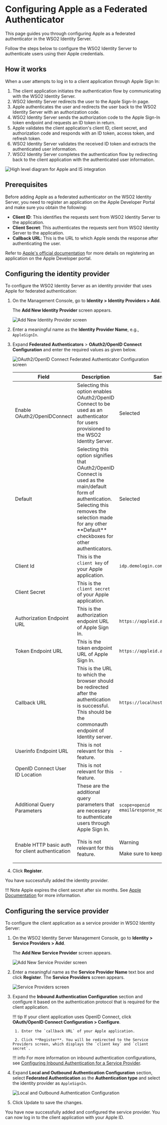 
# Configuring Apple as a Federated Authenticator

This page guides you through configuring Apple as a federated authenticator in the WSO2 Identity Server.

Follow the steps below to configure the WSO2 Identity Server to authenticate users using their Apple credentials.

## How it works

When a user attempts to log in to a client application through Apple Sign In:

1. The client application initiates the authentication flow by communicating with the WSO2 Identity Server.
2. WSO2 Identity Server redirects the user to the Apple Sign-In page.
3. Apple authenticates the user and redirects the user back to the WSO2 Identity Server with an authorization code.
4. WSO2 Identity Server sends the authorization code to the Apple Sign-In token endpoint and requests an ID token in return.
5. Apple validates the client application's client ID, client secret, and authorization code and responds with an ID token, access token, and refresh token.
6. WSO2 Identity Server validates the received ID token and extracts the authenticated user information.
7. WSO2 Identity Server completes the authentication flow by redirecting back to the client application with the authenticated user information.

![High level diagram for Apple and IS integration]({{base_path}}/assets/img/guides/apple-wso2-is-integration.png)


## Prerequisites
Before adding Apple as a federated authenticator on the WSO2 Identity Server, you need to register an application on the Apple Developer Portal and make sure you obtain the following:

- **Client ID**: This identifies the requests sent from WSO2 Identity Server to the application.
- **Client Secret**: This authenticates the requests sent from WSO2 Identity Server to the application.
- **Callback URL**: This is the URL to which Apple sends the response after authenticating the user.

Refer to [Apple's official documentation](https://developer.apple.com/documentation/sign_in_with_apple/configuring_your_environment_for_sign_in_with_apple) for more details on registering an application on the Apple Developer portal.

## Configuring the identity provider
To configure the WSO2 Identity Server as an identity provider that uses Apple for federated authentication:

1. On the Management Console, go to **Identity > Identity Providers > Add**.

    The **Add New Identity Provider** screen appears.

    ![Add New Identity Provider screen]({{base_path}}/assets/img/guides/add-new-identity-provider-screen.jpeg)

2. Enter a meaningful name as the **Identity Provider Name**, e.g., `AppleSignIn`.

3. Expand **Federated Authenticators** > **OAuth2/OpenID Connect Configuration** and enter the required values as given below.

    ![OAuth2/OpenID Connect Federated Authenticator Configuration screen]({{base_path}}/assets/img/guides/oauth2-oidc-federated-authenticator-configuration-screen.jpeg)

    <table>
        <thead>
            <tr>
                <th>Field</th>
                <th>Description</th>
                <th>Sample Value</th>
            </tr>
        </thead>
        <tbody>
            <tr>
                <td>Enable OAuth2/OpenIDConnect</td>
                <td>Selecting this option enables OAuth2/OpenID Connect to be used as an authenticator for users provisioned to the WSO2 Identity Server.</td>
                <td>Selected</td>
            </tr>
            <tr>
                <td>Default</td>
                <td>Selecting this option signifies that OAuth2/OpenID Connect is used as the main/default form of authentication. Selecting this removes the selection made for any other **Default** checkboxes for other authenticators.</td>
                <td>Selected</td>
            </tr>
            <tr>
                <td>Client Id</td>
                <td>This is the <code>client key</code> of your Apple application.</td>
                <td><code>idp.demologin.com</code></td>
            </tr>
            <tr>
                <td>Client Secret</td>
                <td>This is the <code>client secret</code> of your Apple application.</td>
                <td></td>
            </tr>
            <tr>
                <td>Authorization Endpoint URL</td>
                <td>This is the authorization endpoint URL of Apple Sign In.</td>
                <td><code>https://appleid.apple.com/auth/authorize</code></td>
            </tr>
            <tr>
                <td>Token Endpoint URL</td>
                <td>This is the token endpoint URL of Apple Sign In.</td>
                <td><code>https://appleid.apple.com/auth/token</code></td>
            </tr>
            <tr>
                <td>Callback URL</td>
                <td>This is the URL to which the browser should be redirected after the authentication is successful. This should be the commonauth endpoint of Identity server.</td>
                <td><code>https://localhost:9443/commonauth</code></td>
            </tr>
            <tr>
                <td>Userinfo Endpoint URL</td>
                <td>This is not relevant for this feature.</td>
                <td>-</td>
            </tr>
            <tr>
                <td>OpenID Connect User ID Location</td>
                <td>This is not relevant for this feature.</td>
                <td>-</td>
            </tr>
            <tr>
                <td>Additional Query Parameters</td>
                <td>These are the additional query parameters that are necessary to authenticate users through Apple Sign In.</td>
                <td><code>scope=openid email&response_mode=form_post</code></td>
            </tr>
            <tr>
                <td>Enable HTTP basic auth for client authentication</td>
                <td>This is not relevant for this feature.</td>
                <td>
                    <div class="admonition warning">
                        <p class="admonition-title">Warning</p>
                        <p>Make sure to keep it unselected.</p>
                    </div>  
                </td>
            </tr>
        </tbody>
    </table>

4. Click **Register**.

You have successfully added the identity provider.

!!! Note
    Apple expires the client secret after six months. See [Apple Documentation](https://developer.apple.com/documentation/sign_in_with_apple/generate_and_validate_tokens) for more information.


## Configuring the service provider
To configure the client application as a service provider in WSO2 Identity Server:

1. On the WSO2 Identity Server Management Console, go to **Identity > Service Providers > Add**.

    The **Add New Service Provider** screen appears.

    ![Add New Service Provider screen]({{base_path}}/assets/img/guides/add-new-sp-screen.jpeg)

2. Enter a meaningful name as the **Service Provider Name** text box and click **Register**. The **Service Providers** screen appears.

    ![Service Providers screen]({{base_path}}/assets/img/guides/sps-screen.jpeg)

3. Expand the **Inbound Authentication Configuration** section and configure it based on the authentication protocol that is required for the client application.

    !!! tip
        If your client application uses OpenID Connect, click **OAuth/OpenID Connect Configuration > Configure**.

        1. Enter the `callback URL` of your Apple application.

        2. Click **Register**. You will be redirected to the Service Providers screen, which displays the `client key` and `client secret`.

    !!! info
        For more information on inbound authentication configurations, see [Configuring Inbound Authentication for a Service Provider]({{base_path}}/guides/applications/inbound-auth-for-sp).

4. Expand **Local and Outbound Authentication Configuration** section, select **Federated Authentication** as the **Authentication type** and select the identity provider as `AppleSignIn`.

    ![Local and Outbound Authentication Configuration]({{base_path}}/assets/img/guides/local-and-outbound-auth-conf.jpeg)

5. Click Update to save the changes.

You have now successfully added and configured the service provider. You can now log in to the client application with your Apple ID.
